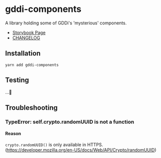 # gddi-components

A library holding some of GDDi's 'mysterious' components.

- [Storybook Page](https://gddi-cn.github.io/gddi-components)
- [CHANGELOG](CHANGELOG.md)

## Installation

```
yarn add gddi-components
```

## Testing

...🚧

## Troubleshooting

### TypeError: self.crypto.randomUUID is not a function

#### Reason
`crypto.randomUUID()` is only available in HTTPS. (https://developer.mozilla.org/en-US/docs/Web/API/Crypto/randomUUID)